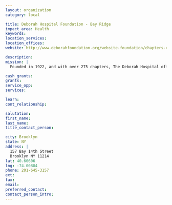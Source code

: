```yaml
---
layout: organization
category: local

title: Deborah Hospital Foundation - Bay Ridge
impact_area: Health
keywords: 
location_services: 
location_offices: 
website: http://www.deborahfoundation.org/website-foundation/chapters-regions/nyregion.html

description: 
mission: |
  Founded in 1922, and with over 275 chapters, The Deborah Hospital offers help and heal to desperatly ill patients without worrying about cost.

cash_grants: 
grants: 
service_opp: 
services: 

learn: 
cont_relationship: 

salutation: 
first_name: 
last_name: 
title_contact_person: 

city: Brooklyn
state: NY
address: |
  157 Bay 14th Street    
  Brooklyn NY 11214
lat: 40.60606
lng: -74.00884
phone: 201-645-3157
ext: 
fax: 
email: 
preferred_contact: 
contact_person_intro: 
---
```

